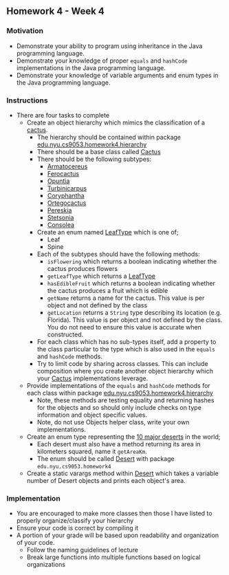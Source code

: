 ## Homework 4 - Week 4

### Motivation
* Demonstrate your ability to program using inheritance in the Java programming language.
* Demonstrate your knowledge of proper `equals` and `hashCode` implementations in the Java programming language.
* Demonstrate your knowledge of variable arguments and enum types in the Java programming language.

### Instructions
* There are four tasks to complete
    - Create an object hierarchy which mimics the classification of a [cactus](https://en.wikipedia.org/wiki/Cactus).
        - The hierarchy should be contained within package [edu.nyu.cs9053.homework4.hierarchy](src/main/java/edu/nyu/cs9053/homework4/hierarchy)
        - There should be a base class called [Cactus](src/main/java/edu/nyu/cs9053/homework4/hierarchy/Cactus.java)
        - There should be the following subtypes:
            - [Armatocereus](src/main/java/edu/nyu/cs9053/homework4/hierarchy/Armatocereus.java)
            - [Ferocactus](src/main/java/edu/nyu/cs9053/homework4/hierarchy/Ferocactus.java)
            - [Opuntia](src/main/java/edu/nyu/cs9053/homework4/hierarchy/Opuntia.java)
            - [Turbinicarpus](src/main/java/edu/nyu/cs9053/homework4/hierarchy/Turbinicarpus.java)
            - [Coryphantha](src/main/java/edu/nyu/cs9053/homework4/hierarchy/Coryphantha.java)
            - [Ortegocactus](src/main/java/edu/nyu/cs9053/homework4/hierarchy/Ortegocactus.java)
            - [Pereskia](src/main/java/edu/nyu/cs9053/homework4/hierarchy/Pereskia.java)
            - [Stetsonia](src/main/java/edu/nyu/cs9053/homework4/hierarchy/Stetsonia.java)
            - [Consolea](src/main/java/edu/nyu/cs9053/homework4/hierarchy/Consolea.java)
        - Create an enum named [LeafType](src/main/java/edu/nyu/cs9053/homework4/hierarchy/LeafType.java) which is one of;
            - Leaf
            - Spine
        - Each of the subtypes should have the following methods:
            - `isFlowering` which returns a boolean indicating whether the cactus produces flowers
            - `getLeafType` which returns a [LeafType](src/main/java/edu/nyu/cs9053/homework4/hierarchy/LeafType.java)
            - `hasEdibleFruit` which returns a boolean indicating whether the cactus produces a fruit which is edible
            - `getName` returns a name for the cactus. This value is per object and not defined by the class
            - `getLocation` returns a `String` type describing its location (e.g. Florida). This value is per object and not defined by the class. You do not need to ensure this value is accurate when constructed.
        - For each class which has no sub-types itself, add a property to the class particular to the type which is also used in the `equals` and `hashCode` methods.
        - Try to limit code by sharing across classes. This can include composition where you create another object hierarchy which your [Cactus](src/main/java/edu/nyu/cs9053/homework4/hierarchy/Cactus.java) implementations leverage.
    - Provide implementations of the `equals` and `hashCode` methods for each class within package [edu.nyu.cs9053.homework4.hierarchy](src/main/java/edu/nyu/cs9053/homework4/hierarchy)
        - Note, these methods are testing equality and returning hashes for the objects and so should only include checks on type information and object specific values.
        - Note, do not use Objects helper class, write your own implementations.
    - Create an enum type representing the [10 major deserts](https://en.wikipedia.org/wiki/Desert) in the world;
        - Each desert must also have a method returning its area in kilometers squared, name it `getAreaKm`.
        - The enum should be called [Desert](src/main/java/edu/nyu/cs9053/homework4/Desert.java) with package `edu.nyu.cs9053.homework4`
    - Create a static varargs method within [Desert](src/main/java/edu/nyu/cs9053/homework4/Desert.java) which takes a variable number of Desert objects and prints each object's area.

### Implementation
* You are encouraged to make more classes then those I have listed to properly organize/classify your hierarchy
* Ensure your code is correct by compiling it
* A portion of your grade will be based upon readability and organization of your code.
    - Follow the naming guidelines of lecture
    - Break large functions into multiple functions based on logical organizations
    

    